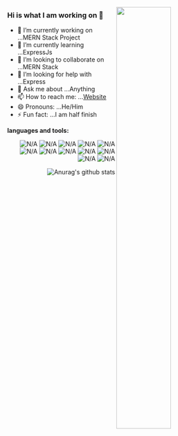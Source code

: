 

<a href="#"><img width="50%" height="auto" align="right" src="https://cdn.dribbble.com/users/1201592/screenshots/9078494/media/422a760a51cef7de2fa3db9daf697853.gif" height="175px"/></a>

### Hi is what I am working on 👋


- 🔭 I’m currently working on ...MERN Stack Project
- 🌱 I’m currently learning ...ExpressJs
- 👯 I’m looking to collaborate on ...MERN Stack
- 🤔 I’m looking for help with ...Express
- 💬 Ask me about ...Anything
- 📫 How to reach me: ...[Website](https://kamalgupta97.github.io/kamal_portfolio/)
- 😄 Pronouns: ...He/Him
- ⚡ Fun fact: ...I am half finish


**languages and tools:**  
<div align="right">
<img src="https://img.icons8.com/color/48/000000/nodejs.png" alt="N/A"/>
<img src="https://img.icons8.com/color/48/000000/javascript--v1.png" alt="N/A"/>
<img src="https://img.icons8.com/color/48/000000/html-5.png" alt="N/A"/>
<img src="https://img.icons8.com/color/48/000000/css3.png" alt="N/A"/>
<img src="https://img.icons8.com/ios-filled/50/000000/stripe.png" alt="N/A"/>
<img src="https://img.icons8.com/color/48/000000/heroku.png" alt="N/A"/>
<img src="https://img.icons8.com/color/48/000000/redux.png" alt="N/A"/>
<img src="https://img.icons8.com/ios-filled/50/000000/mysql.png" alt="N/A"/>
<img src="https://img.icons8.com/color/50/000000/mongodb.png" alt="N/A"/>
<img src="https://img.icons8.com/color/48/000000/material-ui.png" alt="N/A"/>
<img src="https://img.icons8.com/color/48/000000/git.png" alt="N/A"/>
 <img src="https://img.icons8.com/color/48/000000/python--v1.png" alt="N/A"/>

<div>

![Anurag's github stats](https://github-readme-stats.vercel.app/api?username=kamalgupta97)






